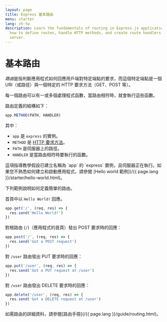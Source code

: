 ```yaml
---
layout: page
title: Express 基本路由
menu: starter
lang: zh-tw
description: Learn the fundamentals of routing in Express.js applications, including
  how to define routes, handle HTTP methods, and create route handlers for your web
  server.
---
```


# 基本路由

*路由*是指判斷應用程式如何回應用戶端對特定端點的要求，而這個特定端點是一個 URI（或路徑）與一個特定的 HTTP 要求方法（GET、POST 等）。

每一個路由可以有一或多個處理程式函數，當路由相符時，就會執行這些函數。

路由定義的結構如下：
```js
app.METHOD(PATH, HANDLER)
```

其中：

- `app` 是 `express` 的實例。
- `METHOD` 是 [HTTP 要求方法](http://en.wikipedia.org/wiki/Hypertext_Transfer_Protocol)。
- `PATH` 是伺服器上的路徑。
- `HANDLER` 是當路由相符時要執行的函數。

<div class="doc-box doc-notice" markdown="1">
這項指導教學假設已建立名稱為 `app` 的 `express` 實例，且伺服器正在執行。如果您不熟悉如何建立和啟動應用程式，請參閱 [Hello world 範例](/{{ page.lang }}/starter/hello-world.html)。
</div>

下列範例說明如何定義簡單的路由。

首頁中以 `Hello World!` 回應。

```js
app.get('/', (req, res) => {
  res.send('Hello World!')
})
```

對根路由 (`/`)（應用程式的首頁）發出 POST 要求時的回應：

```js
app.post('/', (req, res) => {
  res.send('Got a POST request')
})
```

對 `/user` 路由發出 PUT 要求時的回應：

```js
app.put('/user', (req, res) => {
  res.send('Got a PUT request at /user')
})
```

對 `/user` 路由發出 DELETE 要求時的回應：

```js
app.delete('/user', (req, res) => {
  res.send('Got a DELETE request at /user')
})
```

如需路由的詳細資料，請參閱[路由手冊](/{{ page.lang }}/guide/routing.html)。
